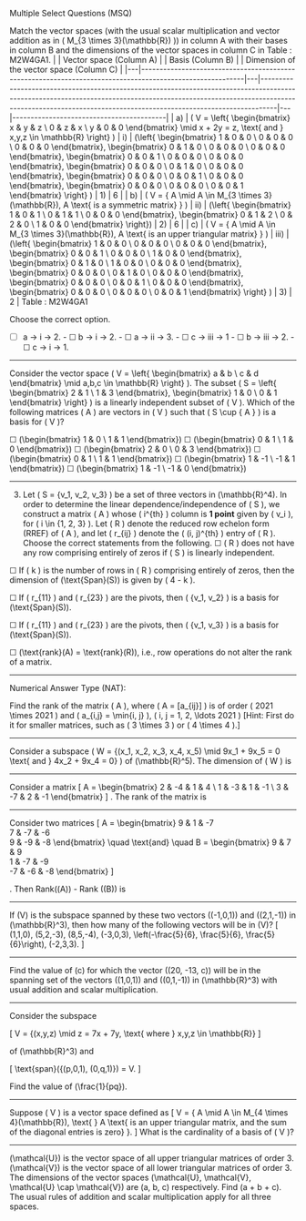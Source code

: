 
Multiple Select Questions (MSQ)

Match the vector spaces (with the usual scalar multiplication and vector addition as in ( M_{3 \times 3}(\mathbb{R}) )) in column A with their bases in column B and the dimensions of the vector spaces in column C in Table : M2W4GA1.
| | Vector space (Column A) | | Basis (Column B) | | Dimension of the vector space (Column C) | |---|----------------------------------------------------------------------------------------------------------|---|----------------------------------------------------------------------------------------------------------------------------------------------------------------------------------------------------------------------------------------------|---|------------------------------------------| | a) | \( V = \left\{ \begin{bmatrix} x & y & z \\ 0 & z & x \\ y & 0 & 0 \end{bmatrix} \mid x + 2y = z, \text{ and } x,y,z \in \mathbb{R} \right\} \) | i) | \(\left\{ \begin{bmatrix} 1 & 0 & 0 \\ 0 & 0 & 0 \\ 0 & 0 & 0 \end{bmatrix}, \begin{bmatrix} 0 & 1 & 0 \\ 0 & 0 & 0 \\ 0 & 0 & 0 \end{bmatrix}, \begin{bmatrix} 0 & 0 & 1 \\ 0 & 0 & 0 \\ 0 & 0 & 0 \end{bmatrix}, \begin{bmatrix} 0 & 0 & 0 \\ 0 & 1 & 0 \\ 0 & 0 & 0 \end{bmatrix}, \begin{bmatrix} 0 & 0 & 0 \\ 0 & 0 & 1 \\ 0 & 0 & 0 \end{bmatrix}, \begin{bmatrix} 0 & 0 & 0 \\ 0 & 0 & 0 \\ 0 & 0 & 1 \end{bmatrix} \right\} \) | 1) | 6 | | b) | \( V = \{ A \mid A \in M_{3 \times 3}(\mathbb{R}), A \text{ is a symmetric matrix} \} \) | ii) | \(\left\{ \begin{bmatrix} 1 & 0 & 1 \\ 0 & 1 & 1 \\ 0 & 0 & 0 \end{bmatrix}, \begin{bmatrix} 0 & 1 & 2 \\ 0 & 2 & 0 \\ 1 & 0 & 0 \end{bmatrix} \right\}\) | 2) | 6 | | c) | \( V = \{ A \mid A \in M_{3 \times 3}(\mathbb{R}), A \text{ is an upper triangular matrix} \} \) | iii) | \(\left\{ \begin{bmatrix} 1 & 0 & 0 \\ 0 & 0 & 0 \\ 0 & 0 & 0 \end{bmatrix}, \begin{bmatrix} 0 & 0 & 1 \\ 0 & 0 & 0 \\ 1 & 0 & 0 \end{bmatrix}, \begin{bmatrix} 0 & 1 & 0 \\ 1 & 0 & 0 \\ 0 & 0 & 0 \end{bmatrix}, \begin{bmatrix} 0 & 0 & 0 \\ 0 & 1 & 0 \\ 0 & 0 & 0 \end{bmatrix}, \begin{bmatrix} 0 & 0 & 0 \\ 0 & 0 & 1 \\ 0 & 0 & 0 \end{bmatrix}, \begin{bmatrix} 0 & 0 & 0 \\ 0 & 0 & 0 \\ 0 & 0 & 1 \end{bmatrix} \right\} \) | 3) | 2 |
Table : M2W4GA1

Choose the correct option.

- ☐ a → i → 2. - ☐ b → i → 2. - ☐ a → ii → 3. - ☐ c → iii → 1 - ☐ b → iii → 2. - ☐ c → i → 1.


---



Consider the vector space ( V = \left{ \begin{bmatrix} a & b \ c & d \end{bmatrix} \mid a,b,c \in \mathbb{R} \right} ). The subset ( S = \left{ \begin{bmatrix} 2 & 1 \ 1 & 3 \end{bmatrix}, \begin{bmatrix} 1 & 0 \ 0 & 1 \end{bmatrix} \right} ) is a linearly independent subset of ( V ). Which of the following matrices ( A ) are vectors in ( V ) such that ( S \cup { A } ) is a basis for ( V )?

☐ (\begin{bmatrix} 1 & 0 \ 1 & 1 \end{bmatrix})
☐ (\begin{bmatrix} 0 & 1 \ 1 & 0 \end{bmatrix})
☐ (\begin{bmatrix} 2 & 0 \ 0 & 3 \end{bmatrix})
☐ (\begin{bmatrix} 0 & 1 \ 1 & 1 \end{bmatrix})
☐ (\begin{bmatrix} 1 & -1 \ -1 & 1 \end{bmatrix})
☐ (\begin{bmatrix} 1 & -1 \ -1 & 0 \end{bmatrix})


---


3) Let \( S = \{v_1, v_2, v_3\} \) be a set of three vectors in \(\mathbb{R}^4\). In order to determine the linear dependence/independence of \( S \), we construct a matrix \( A \) whose \( i^{th} \) column is **1 point** given by \( v_i \), for \( i \in \{1, 2, 3\} \). Let \( R \) denote the reduced row echelon form (RREF) of \( A \), and let \( r_{ij} \) denote the \( (i, j)^{th} \) entry of \( R \). Choose the correct statements from the following.
☐ ( R ) does not have any row comprising entirely of zeros if ( S ) is linearly independent.

☐ If ( k ) is the number of rows in ( R ) comprising entirely of zeros, then the dimension of (\text{Span}(S)) is given by ( 4 - k ).

☐ If ( r_{11} ) and ( r_{23} ) are the pivots, then ( {v_1, v_2} ) is a basis for (\text{Span}(S)).

☐ If ( r_{11} ) and ( r_{23} ) are the pivots, then ( {v_1, v_3} ) is a basis for (\text{Span}(S)).

☐ (\text{rank}(A) = \text{rank}(R)), i.e., row operations do not alter the rank of a matrix.


---

Numerical Answer Type (NAT):

Find the rank of the matrix ( A ), where ( A = [a_{ij}] ) is of order ( 2021 \times 2021 ) and ( a_{i,j} = \min{i, j} ), ( i, j = 1, 2, \ldots 2021 )
[Hint: First do it for smaller matrices, such as ( 3 \times 3 ) or ( 4 \times 4 ).]

---

Consider a subspace ( W = {(x_1, x_2, x_3, x_4, x_5) \mid 9x_1 + 9x_5 = 0 \text{ and } 4x_2 + 9x_4 = 0} ) of (\mathbb{R}^5). The dimension of ( W ) is

---

Consider a matrix \[ A = \begin{bmatrix} 2 & -4 & 1 & 4 \\ 1 & -3 & 1 & -1 \\ 3 & -7 & 2 & -1 \end{bmatrix} \] . The rank of the matrix is

---



Consider two matrices
[
A = \begin{bmatrix}
9 & 1 & -7 \
7 & -7 & -6 \
9 & -9 & -8
\end{bmatrix}
\quad \text{and} \quad
B = \begin{bmatrix}
9 & 7 & 9 \
1 & -7 & -9 \
-7 & -6 & -8
\end{bmatrix}
]

. Then Rank((A)) - Rank ((B)) is

---


If (V) is the subspace spanned by these two vectors ((-1,0,1)) and ((2,1,-1)) in (\mathbb{R}^3), then how many of the following vectors will be in (V)?
[
(1,1,0), (5,2,-3), (8,5,-4), (-3,0,3), \left(-\frac{5}{6}, \frac{5}{6}, \frac{5}{6}\right), (-2,3,3).
]

---


Find the value of (c) for which the vector ((20, -13, c)) will be in the spanning set of the vectors ((1,0,1)) and ((0,1,-1)) in (\mathbb{R}^3) with usual addition and scalar multiplication.

---

Consider the subspace

[
V = {(x,y,z) \mid z = 7x + 7y, \text{ where } x,y,z \in \mathbb{R}}
]

of (\mathbb{R}^3) and

[
\text{span}({(p,0,1), (0,q,1)}) = V.
]

Find the value of (\frac{1}{pq}).


---


Suppose \( V \) is a vector space defined as \[ V = \{ A \mid A \in M_{4 \times 4}(\mathbb{R}), \text{ } A \text{ is an upper triangular matrix, and the sum of the diagonal entries is zero} \}. \] What is the cardinality of a basis of \( V \)?

---

(\mathcal{U}) is the vector space of all upper triangular matrices of order 3. (\mathcal{V}) is the vector space of all lower triangular matrices of order 3. The dimensions of the vector spaces (\mathcal{U}, \mathcal{V}, \mathcal{U} \cap \mathcal{V}) are (a, b, c) respectively. Find (a + b + c). The usual rules of addition and scalar multiplication apply for all three spaces.


